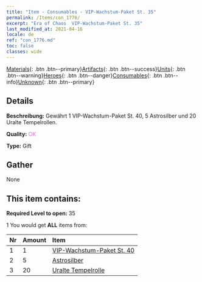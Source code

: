 ```yaml
---
title: "Item - Consumables - VIP-Wachstum-Paket St. 35"
permalink: /Items/con_1776/
excerpt: "Era of Chaos  VIP-Wachstum-Paket St. 35"
last_modified_at: 2021-04-16
locale: de
ref: "con_1776.md"
toc: false
classes: wide
---
```

 [Materials](/de/Items/){: .btn .btn--primary}[Artifacts](/de/Items/Artifacts/){: .btn .btn--success}[Units](/de/Items/Units/){: .btn .btn--warning}[Heroes](/de/Items/Heroes/){: .btn .btn--danger}[Consumables](/de/Items/Consumables/){: .btn .btn--info}[Unknown](/de/Items/Unknown/){: .btn .btn--primary}

## Details
 **Beschreibung:** Gewährt 1 VIP-Wachstum-Paket St. 40, 5 Astrosilber und 20 Uralte Tempelrollen.

 **Quality:** <span style="color: #DA70D6">OK</span>

 **Type:** Gift

## Gather

  None

## This item contains:

 **Required Level to open:** 35

 1 You would get **ALL** items  from:

  | Nr | Amount |     Item    |
  |:---|:-------|:------------|
  | 1 | 1 | [VIP-Wachstum-Paket St. 40](/de/Items/con_1777/) |  | 
  | 2 | 5 | [Astrosilber](/de/Items/con_969/) |  | 
  | 3 | 20 | [Uralte Tempelrolle](/de/Items/con_697/) |  | 
